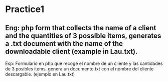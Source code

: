 # Practice1
Eng:
php form that collects the name of a client and the quantities of 3 possible items, generates a .txt document with the name of the downloadable client (example in Lau.txt).
------------------------------------
Esp:
Formulario en php que recoge el nombre de un cliente y las cantidades de 3 posibles ítems, genera un documento.txt con el nombre del cliente descargable. (ejemplo en Lau.txt)
